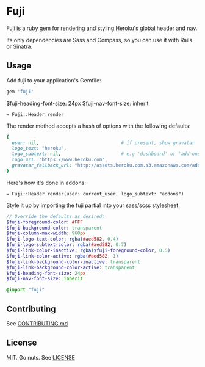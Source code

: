 Fuji
====

Fuji is a ruby gem for rendering and styling Heroku's global header and nav.

Its only dependencies are Sass and Compass, so you can use it with Rails or Sinatra.

Usage
-----

Add fuji to your application's Gemfile:

```ruby
gem 'fuji'
```

$fuji-heading-font-size: 24px
$fuji-nav-font-size: inherit

```haml
= Fuji::Header.render
```

The render method accepts a hash of options with the following defaults:

```ruby
{
  user: nil,                              # if present, show gravatar
  logo_text: "heroku",
  logo_subtext: nil,                      # e.g 'dashboard' or 'add-ons'
  logo_url: "https://www.heroku.com",
  gravatar_fallback_url: "http://assets.heroku.com.s3.amazonaws.com/addons.heroku.com/gravatar_default.png"
}
```

Here's how it's done in addons:

```haml
= Fuji::Header.render(user: current_user, logo_subtext: "addons")
```

Style it up by importing the fuji partial into your sass/scss stylesheet:

```sass
// Override the defaults as desired:
$fuji-foreground-color: #FFF
$fuji-background-color: transparent
$fuji-column-max-width: 960px
$fuji-logo-text-color: rgba(#aed582, 0.4)
$fuji-logo-subtext-color: rgba(#aed582, 0.7)
$fuji-link-color-inactive: rgba($fuji-foreground-color, 0.5)
$fuji-link-color-active: rgba(#aed582, 1)
$fuji-link-background-color-inactive: transparent
$fuji-link-background-color-active: transparent
$fuji-heading-font-size: 24px
$fuji-nav-font-size: inherit

@import "fuji"
```

## Contributing

See [CONTRIBUTING.md](CONTRIBUTING.md)

## License

MIT. Go nuts. See [LICENSE](LICENSE)
